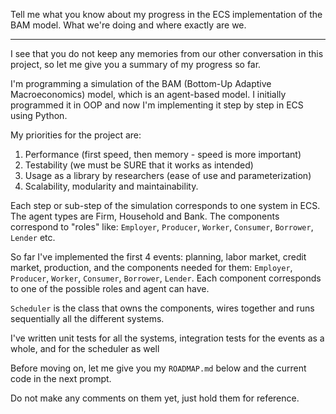 Tell me what you know about my progress 
in the ECS implementation of the BAM model. 
What we're doing and where exactly are we.

---

I see that you do not keep any memories from our other conversation in this project,
so let me give you a summary of my progress so far.


I'm programming a simulation of the BAM 
(Bottom-Up Adaptive Macroeconomics) model,
which is an agent-based model.
I initially programmed it in OOP 
and now I'm implementing it step by step in ECS using Python.


My priorities for the project are:
1. Performance (first speed, then memory - speed is more important)
2. Testability (we must be SURE that it works as intended)
3. Usage as a library by researchers (ease of use and parameterization)
4. Scalability, modularity and maintainability.


Each step or sub-step of the simulation corresponds to one system in ECS.
The agent types are Firm, Household and Bank. 
The components correspond to "roles" like:
`Employer`, `Producer`, `Worker`, `Consumer`, `Borrower`, `Lender` etc.


So far I've implemented the first 4 events:
planning, labor market, credit market, production,
and the components needed for them: 
`Employer`, `Producer`, `Worker`, `Consumer`, `Borrower`, `Lender`.
Each component corresponds to one of the possible roles and agent can have.


`Scheduler` is the class that owns the components,
wires together and runs sequentially all the different systems.


I've written unit tests for all the systems,
integration tests for the events as a whole,
and for the scheduler as well


Before moving on, let me give you my `ROADMAP.md` below
and the current code in the next prompt.


Do not make any comments on them yet, just hold them for reference.